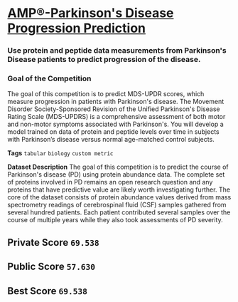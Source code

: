# [AMP®-Parkinson's Disease Progression Prediction](https://www.kaggle.com/competitions/amp-parkinsons-disease-progression-prediction/overview)
### Use protein and peptide data measurements from Parkinson's Disease patients to predict progression of the disease.
### Goal of the Competition
The goal of this competition is to predict MDS-UPDR scores, which measure progression in patients with Parkinson's disease. The Movement Disorder Society-Sponsored Revision of the Unified Parkinson's Disease Rating Scale (MDS-UPDRS) is a comprehensive assessment of both motor and non-motor symptoms associated with Parkinson's. You will develop a model trained on data of protein and peptide levels over time in subjects with Parkinson’s disease versus normal age-matched control subjects.

**Tags** `tabular` `biology` `custom metric`

**Dataset Description**
The goal of this competition is to predict the course of Parkinson's disease (PD) using protein abundance data. The complete set of proteins involved in PD remains an open research question and any proteins that have predictive value are likely worth investigating further. The core of the dataset consists of protein abundance values derived from mass spectrometry readings of cerebrospinal fluid (CSF) samples gathered from several hundred patients. Each patient contributed several samples over the course of multiple years while they also took assessments of PD severity.

## Private Score `69.538`

## Public Score `57.630`

## Best Score `69.538`
